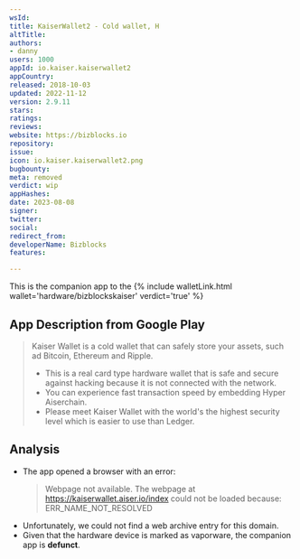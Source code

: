 ```yaml
---
wsId: 
title: KaiserWallet2 - Cold wallet, H
altTitle: 
authors:
- danny
users: 1000
appId: io.kaiser.kaiserwallet2
appCountry: 
released: 2018-10-03
updated: 2022-11-12
version: 2.9.11
stars: 
ratings: 
reviews: 
website: https://bizblocks.io
repository: 
issue: 
icon: io.kaiser.kaiserwallet2.png
bugbounty: 
meta: removed
verdict: wip
appHashes: 
date: 2023-08-08
signer: 
twitter: 
social: 
redirect_from: 
developerName: Bizblocks
features: 

---
```


This is the companion app to the {% include walletLink.html wallet='hardware/bizblockskaiser' verdict='true' %}

## App Description from Google Play

  > Kaiser Wallet is a cold wallet that can safely store your assets, such ad Bitcoin, Ethereum and Ripple.
  > - This is a real card type hardware wallet that is safe and secure against hacking because it is not connected with the network.
  > - You can experience fast transaction speed by embedding Hyper Aiserchain.
  > - Please meet Kaiser Wallet with the world's the highest security level which is easier to use than Ledger.

## Analysis 

- The app opened a browser with an error:
  > Webpage not available. The webpage at https://kaiserwallet.aiser.io/index could not be loaded because: ERR_NAME_NOT_RESOLVED
- Unfortunately, we could not find a web archive entry for this domain. 
- Given that the hardware device is marked as vaporware, the companion app is **defunct**.
